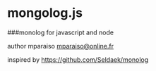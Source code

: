 mongolog.js
===========

###monolog for javascript and node

author mparaiso <mparaiso@online.fr>

inspired by https://github.com/Seldaek/monolog